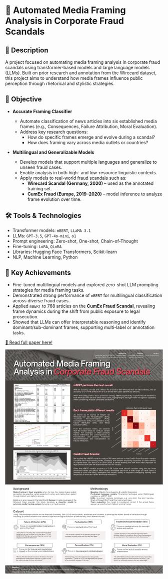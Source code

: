 # 📰 **Automated Media Framing Analysis in Corporate Fraud Scandals**
## 📌 Description
A project focused on automating media framing analysis in corporate fraud scandals using transformer-based models and large language models (LLMs). Built on prior research and annotation from the Wirecard dataset, this project aims to understand how media frames influence public perception through rhetorical and stylistic strategies.

## 🎯 Objective

- **Accurate Framing Classifier**
  - Automate classification of news articles into six established media frames (e.g., Consequences, Failure Attribution, Moral Evaluation).
  - Address key research questions:
    - How do specific frames emerge and evolve during a scandal?
    - How does framing vary across media outlets or countries?

- **Multilingual and Generalizable Models**
  - Develop models that support multiple languages and generalize to unseen fraud cases.
  - Enable analysis in both high- and low-resource linguistic contexts.
  - Apply models to real-world fraud scandals such as:
    - **Wirecard Scandal (Germany, 2020)** – used as the annotated training set.
    - **CumEx Fraud (Europe, 2019–2020)** – model inference to analyze frame evolution over time.

## 🛠️ Tools & Technologies

- Transformer models: `mBERT`, `LLaMA 3.1`
- LLMs: `GPT-3.5`, `GPT-4o-mini`, `o1`
- Prompt engineering: Zero-shot, One-shot, Chain-of-Thought
- Fine-tuning: `LoRA`, `QLoRA`
- Libraries: Hugging Face Transformers, Scikit-learn
- NLP, Machine Learning, Python

## 🚀 Key Achievements

- Fine-tuned multilingual models and explored zero-shot LLM prompting strategies for media framing tasks.
- Demonstrated strong performance of `mBERT` for multilingual classification across diverse fraud cases.
- Applied `mBERT` to 768 articles on the **CumEx Fraud Scandal**, revealing frame dynamics during the shift from public exposure to legal prosecution.
- Showed that LLMs can offer interpretable reasoning and identify dominant/sub-dominant frames, supporting multi-label or annotation tasks.

[📰 Read full paper here!](https://github.com/Nippypipo/Media-Framing-Analysis-in-Fraud-Scandals/blob/24aeccc7fb0354c59ececc151c0ca8586fb8eb4a/Automated_Media_Framing_Analysis_in_Corporate_Fraud_Scandals(Paper)_Nipun%20SR%20PROJ.pdf)
    
![My Project Image](Poster_SR_PROJ.png)
